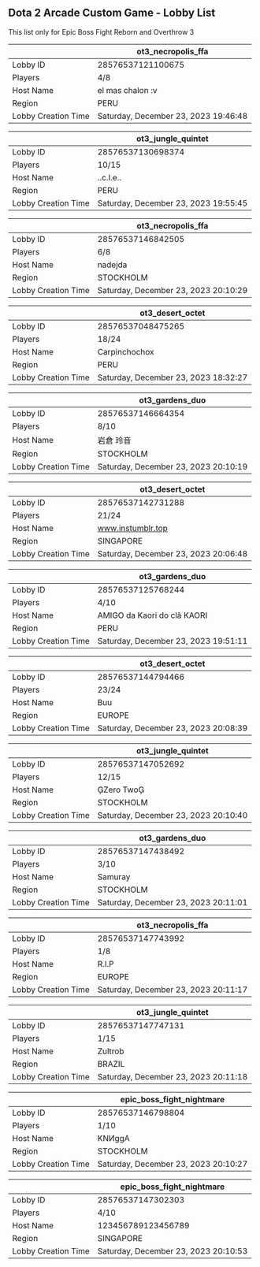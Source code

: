 ## Dota 2 Arcade Custom Game - Lobby List

This list only for Epic Boss Fight Reborn and Overthrow 3

|  | ot3_necropolis_ffa |
| ------ | ------ |
| Lobby ID | 28576537121100675 |
| Players | 4/8 |
| Host Name | el mas chalon :v |
| Region | PERU |
| Lobby Creation Time | Saturday, December 23, 2023 19:46:48 |


|  | ot3_jungle_quintet |
| ------ | ------ |
| Lobby ID | 28576537130698374 |
| Players | 10/15 |
| Host Name | ..c.I.e.. |
| Region | PERU |
| Lobby Creation Time | Saturday, December 23, 2023 19:55:45 |


|  | ot3_necropolis_ffa |
| ------ | ------ |
| Lobby ID | 28576537146842505 |
| Players | 6/8 |
| Host Name | nadejda |
| Region | STOCKHOLM |
| Lobby Creation Time | Saturday, December 23, 2023 20:10:29 |


|  | ot3_desert_octet |
| ------ | ------ |
| Lobby ID | 28576537048475265 |
| Players | 18/24 |
| Host Name | Carpinchochox |
| Region | PERU |
| Lobby Creation Time | Saturday, December 23, 2023 18:32:27 |


|  | ot3_gardens_duo |
| ------ | ------ |
| Lobby ID | 28576537146664354 |
| Players | 8/10 |
| Host Name | 岩倉 玲音 |
| Region | STOCKHOLM |
| Lobby Creation Time | Saturday, December 23, 2023 20:10:19 |


|  | ot3_desert_octet |
| ------ | ------ |
| Lobby ID | 28576537142731288 |
| Players | 21/24 |
| Host Name | www.instumblr.top |
| Region | SINGAPORE |
| Lobby Creation Time | Saturday, December 23, 2023 20:06:48 |


|  | ot3_gardens_duo |
| ------ | ------ |
| Lobby ID | 28576537125768244 |
| Players | 4/10 |
| Host Name | AMIGO da Kaori do clã KAORI |
| Region | PERU |
| Lobby Creation Time | Saturday, December 23, 2023 19:51:11 |


|  | ot3_desert_octet |
| ------ | ------ |
| Lobby ID | 28576537144794466 |
| Players | 23/24 |
| Host Name | Buu |
| Region | EUROPE |
| Lobby Creation Time | Saturday, December 23, 2023 20:08:39 |


|  | ot3_jungle_quintet |
| ------ | ------ |
| Lobby ID | 28576537147052692 |
| Players | 12/15 |
| Host Name | Zero Two |
| Region | STOCKHOLM |
| Lobby Creation Time | Saturday, December 23, 2023 20:10:40 |


|  | ot3_gardens_duo |
| ------ | ------ |
| Lobby ID | 28576537147438492 |
| Players | 3/10 |
| Host Name | Samuray |
| Region | STOCKHOLM |
| Lobby Creation Time | Saturday, December 23, 2023 20:11:01 |


|  | ot3_necropolis_ffa |
| ------ | ------ |
| Lobby ID | 28576537147743992 |
| Players | 1/8 |
| Host Name | R.I.P |
| Region | EUROPE |
| Lobby Creation Time | Saturday, December 23, 2023 20:11:17 |


|  | ot3_jungle_quintet |
| ------ | ------ |
| Lobby ID | 28576537147747131 |
| Players | 1/15 |
| Host Name | Zultrob |
| Region | BRAZIL |
| Lobby Creation Time | Saturday, December 23, 2023 20:11:18 |


|  | epic_boss_fight_nightmare |
| ------ | ------ |
| Lobby ID | 28576537146798804 |
| Players | 1/10 |
| Host Name | KNИggA |
| Region | STOCKHOLM |
| Lobby Creation Time | Saturday, December 23, 2023 20:10:27 |


|  | epic_boss_fight_nightmare |
| ------ | ------ |
| Lobby ID | 28576537147302303 |
| Players | 4/10 |
| Host Name | 123456789123456789 |
| Region | SINGAPORE |
| Lobby Creation Time | Saturday, December 23, 2023 20:10:53 |


